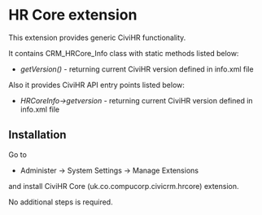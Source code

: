 HR Core extension
======

This extension provides generic CiviHR functionality.

It contains CRM_HRCore_Info class with static methods listed below:
* _getVersion()_ - returning current CiviHR version defined in info.xml file

Also it provides CiviHR API entry points listed below:
* _HRCoreInfo->getversion_ - returning current CiviHR version defined in info.xml file

Installation
------

Go to 
- Administer -> System Settings -> Manage Extensions

and install CiviHR Core (uk.co.compucorp.civicrm.hrcore) extension.

No additional steps is required.
